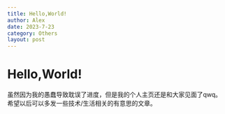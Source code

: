 ```yaml
---
title: Hello,World!
author: Alex
date: 2023-7-23
category: Others
layout: post
---
```


# Hello,World!

虽然因为我的愚蠢导致耽误了进度，但是我的个人主页还是和大家见面了qwq。希望以后可以多发一些技术/生活相关的有意思的文章。